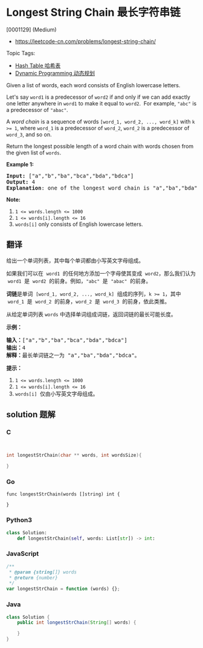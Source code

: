 # Longest String Chain 最长字符串链

[0001129] (Medium)

- https://leetcode-cn.com/problems/longest-string-chain/

Topic Tags:

- [Hash Table 哈希表](https://leetcode-cn.com/tag/hash-table/)
- [Dynamic Programming 动态规划](https://leetcode-cn.com/tag/dynamic-programming/)

Given a list of words, each word consists of English lowercase letters.

Let's say `word1` is a predecessor of `word2` if and only if we can add exactly one letter anywhere in `word1` to make it equal to `word2`.  For example, `"abc"` is a predecessor of `"abac"`.

A _word chain_ is a sequence of words `[word_1, word_2, ..., word_k]` with `k >= 1`, where `word_1` is a predecessor of `word_2`, `word_2` is a predecessor of `word_3`, and so on.

Return the longest possible length of a word chain with words chosen from the given list of `words`.

**Example 1:**

<pre><strong>Input: </strong><span id="example-input-1-1">["a","b","ba","bca","bda","bdca"]</span>
<strong>Output: </strong><span id="example-output-1">4
<strong>Explanation</strong>: one of </span>the longest word chain is "a","ba","bda","bdca".
</pre>

**Note:**

1.  `1 <= words.length <= 1000`
2.  `1 <= words[i].length <= 16`
3.  `words[i]` only consists of English lowercase letters.

## 翻译

给出一个单词列表，其中每个单词都由小写英文字母组成。

如果我们可以在  `word1`  的任何地方添加一个字母使其变成  `word2`，那么我们认为  `word1`  是  `word2`  的前身。例如，`"abc"`  是  `"abac"`  的前身。

**词链**是单词  `[word_1, word_2, ..., word_k]`  组成的序列，`k >= 1`，其中  `word_1`  是  `word_2`  的前身，`word_2`  是  `word_3`  的前身，依此类推。

从给定单词列表 `words` 中选择单词组成词链，返回词链的最长可能长度。



**示例：**

<pre><strong>输入：</strong>["a","b","ba","bca","bda","bdca"]
<strong>输出：</strong>4
<strong>解释：</strong>最长单词链之一为 "a","ba","bda","bdca"。
</pre>

**提示：**

1.  `1 <= words.length <= 1000`
2.  `1 <= words[i].length <= 16`
3.  `words[i]`  仅由小写英文字母组成。

## solution 题解

### C

```c


int longestStrChain(char ** words, int wordsSize){

}


```

### Go

```golang
func longestStrChain(words []string) int {

}
```

### Python3

```python
class Solution:
    def longestStrChain(self, words: List[str]) -> int:

```

### JavaScript

```javascript
/**
 * @param {string[]} words
 * @return {number}
 */
var longestStrChain = function (words) {};
```

### Java

```java
class Solution {
    public int longestStrChain(String[] words) {

    }
}
```
